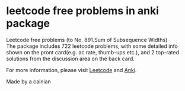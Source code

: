 # leetcode free problems in anki package
Leetcode free problems (to No. 891.Sum of Subsequence Widths)  
The package includes 722 leetcode problems, with some detailed info shown on the pront card(e.g. ac rate, thumb-ups etc.), and 2 top-rated solutions from the discussion area on the back card.
  
For more information, please visit [Leetcode](https://leetcode.com) and [Anki](https://ankiweb.net/).
  
Made by a cainian
